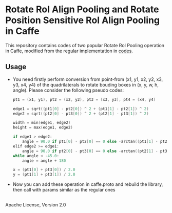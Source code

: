 # Rotate RoI Align Pooling and Rotate Position Sensitive RoI Align Pooling in Caffe

This repository contains codes of two popular Rotate RoI Pooling operation in Caffe, modified from the regular implementation in [codes](https://github.com/zengarden/light_head_rcnn).

## ##
## Usage

- You need firstly perform conversion from point-from (x1, y1, x2, y2, x3, y3, x4, y4) of the quadrilaterals to rotate bouding boxes in (x, y, w, h, angle). Please consider the following pseudo codes:

	```cpp
	pt1 = (x1, y1), pt2 = (x2, y2), pt3 = (x3, y3), pt4 = (x4, y4)

	edge1 = sqrt((pt1[0] - pt2[0]) ^ 2 + (pt1[1] - pt2[1]) ^ 2)
	edge2 = sqrt((pt2[0] - pt3[0]) ^ 2 + (pt2[1] - pt3[1]) ^ 2)

	width = min(edge1, edge2)
	height = max(edge1, edge2)
	
	if edge1 > edge2:
		angle = 90.0 if pt1[0] - pt2[0] == 0 else -arctan((pt1[1] - pt2[1]) / (pt1[0] - pt2[0])) / pi * 180
	elif edge2 >= edge1:
		angle = 90.0 if pt2[0] - pt3[0] == 0 else -arctan((pt2[1] - pt3[1]) / (pt2[0] - pt3[0])) / pi * 180
	while angle < -45.0:
		angle = angle + 180

	x = (pt1[0] + pt3[0]) / 2.0
	y = (pt1[1] + pt3[1]) / 2.0
	```

- Now you can add these operation in caffe.proto and rebuild the library, then call with params similar as the regular ones

## ##
Apache License, Version 2.0
